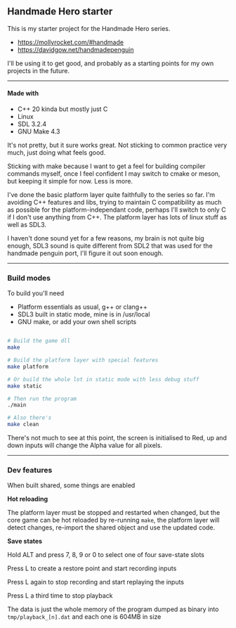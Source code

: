 ## Handmade Hero starter 


This is my starter project for the Handmade Hero series. 

- https://mollyrocket.com/#handmade 
- https://davidgow.net/handmadepenguin

I'll be using it to get good, and probably as a starting points for my own projects in the future. 

---

#### Made with 

- C++ 20 kinda but mostly just C
- Linux 
- SDL 3.2.4
- GNU Make 4.3

It's not pretty, but it sure works great. Not sticking to common practice very much, just doing what feels good. 

Sticking with make because I want to get a feel for building compiler commands myself, once I feel confident I may switch to cmake or meson, but keeping it simple for now. Less is more.  

I've done the basic platform layer quite faithfully to the series so far. I'm avoiding C++ features and libs, trying to maintain C compatibility as much as possible for the platform-independant code, perhaps I'll switch to only C if I don't use anything from C++. The platform layer has lots of linux stuff as well as SDL3. 

I haven't done sound yet for a few reasons, my brain is not quite big enough, SDL3 sound is quite different from SDL2 that was used for the handmade penguin port, I'll figure it out soon enough. 

---

### Build modes 

To build you'll need 
- Platform essentials as usual, g++ or clang++ 
- SDL3 built in static mode, mine is in /usr/local
- GNU make, or add your own shell scripts 

```bash

# Build the game dll
make 

# Build the platform layer with special features
make platform 

# Or build the whole lot in static mode with less debug stuff
make static 

# Then run the program 
./main

# Also there's 
make clean 

```

There's not much to see at this point, the screen is initialised to Red, up and down inputs will change the Alpha value for all pixels. 

---

### Dev features 

When built shared, some things are enabled 

**Hot reloading** 

The platform layer must be stopped and restarted when changed, but the core game can be hot reloaded by re-running `make`, the platform layer will detect changes, re-import the shared object and use the updated code. 

**Save states**

Hold ALT and press 7, 8, 9 or 0 to select one of four save-state slots

Press L to create a restore point and start recording inputs

Press L again to stop recording and start replaying the inputs 

Press L a third time to stop playback 

The data is just the whole memory of the program dumped as binary into `tmp/playback_[n].dat` and each one is 604MB in size 